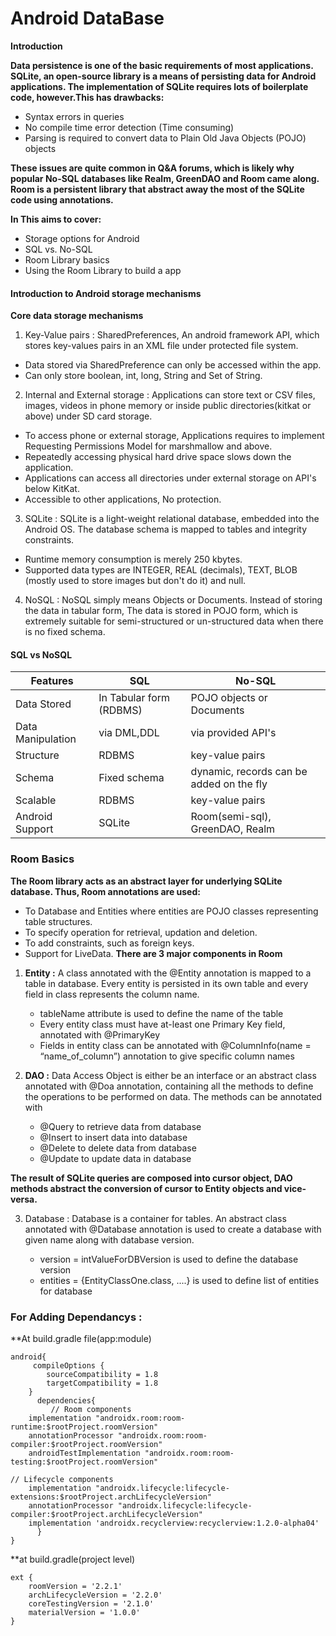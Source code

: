 # Android DataBase  

**Introduction**

**Data persistence is one of the basic requirements of most applications. SQLite, an open-source library is a means of persisting data for Android applications. The implementation of SQLite requires lots of boilerplate code, however.This has drawbacks:**
* Syntax errors in queries
* No compile time error detection (Time consuming)
* Parsing is required to convert data to Plain Old Java Objects (POJO) objects

**These issues are quite common in Q&A forums, which is likely why popular No-SQL databases like Realm, GreenDAO and Room came along. Room is a persistent library that abstract away the most of the SQLite code using annotations.**

**In This aims to cover:**

* Storage options for Android
* SQL vs. No-SQL
* Room Library basics
* Using the Room Library to build a app

#### Introduction to Android storage mechanisms
**Core data storage mechanisms**

1. Key-Value pairs : SharedPreferences, An android framework API, which stores key-values pairs in an XML file under protected file system.
  * Data stored via SharedPreference can only be accessed within the app.
  * Can only store boolean, int, long, String and Set of String.
2. Internal and External storage : Applications can store text or CSV files, images, videos in phone memory or inside public directories(kitkat or above) under SD card storage.
  * To access phone or external storage, Applications requires to implement Requesting Permissions Model for marshmallow and above.
  * Repeatedly accessing physical hard drive space slows down the application.
  * Applications can access all directories under external storage on API's below KitKat.
  * Accessible to other applications, No protection.
3. SQLite : SQLite is a light-weight relational database, embedded into the Android OS. The database schema is mapped to tables and integrity constraints.
  * Runtime memory consumption is merely 250 kbytes.
  * Supported data types are INTEGER, REAL (decimals), TEXT, BLOB (mostly used to store images but don't do it) and null.
4. NoSQL : NoSQL simply means Objects or Documents. Instead of storing the data in tabular form, The data is stored in POJO form, which is extremely suitable for semi-structured or un-structured data when there is no fixed schema.

#### SQL vs NoSQL

Features	| SQL	| No-SQL
---|---|---
Data Stored|	In Tabular form (RDBMS)|	POJO objects or Documents
Data Manipulation	|via DML,DDL	|via provided API's
Structure|	RDBMS|	key-value pairs
Schema	|Fixed schema|	dynamic, records can be added on the fly
Scalable	|RDBMS	|key-value pairs
Android Support	|SQLite	|Room(semi-sql), GreenDAO, Realm

### Room Basics
**The Room library acts as an abstract layer for underlying SQLite database. Thus, Room annotations are used:**
  * To Database and Entities where entities are POJO classes representing table structures.
  * To specify operation for retrieval, updation and deletion.
  * To add constraints, such as foreign keys.
  * Support for LiveData.
**There are 3 major components in Room**
1. **Entity :** A class annotated with the @Entity annotation is mapped to a table in database. Every entity is persisted in its own table and every field in class represents the column name.
    * tableName attribute is used to define the name of the table
    * Every entity class must have at-least one Primary Key field, annotated with @PrimaryKey
    * Fields in entity class can be annotated with @ColumnInfo(name = “name_of_column”) annotation to give specific column names
2. **DAO :** Data Access Object is either be an interface or an abstract class annotated with @Doa annotation, containing all the methods to define the operations to be performed on data. The methods can be annotated with

    * @Query to retrieve data from database
    * @Insert to insert data into database
    * @Delete to delete data from database
    * @Update to update data in database
 
 **The result of SQLite queries are composed into cursor object, DAO methods abstract the conversion of cursor to Entity objects and vice-versa.**

3. Database : Database is a container for tables. An abstract class annotated with @Database annotation is used to create a database with given name along with database version.

   * version = intValueForDBVersion is used to define the database version
   * entities = {EntityClassOne.class, ....} is used to define list of entities for database
  
### For Adding Dependancys :

**At build.gradle file(app:module)
```
android{
     compileOptions {
        sourceCompatibility = 1.8
        targetCompatibility = 1.8
    }
      dependencies{
         // Room components
    implementation "androidx.room:room-runtime:$rootProject.roomVersion"
    annotationProcessor "androidx.room:room-compiler:$rootProject.roomVersion"
    androidTestImplementation "androidx.room:room-testing:$rootProject.roomVersion"

// Lifecycle components
    implementation "androidx.lifecycle:lifecycle-extensions:$rootProject.archLifecycleVersion"
    annotationProcessor "androidx.lifecycle:lifecycle-compiler:$rootProject.archLifecycleVersion"
    implementation 'androidx.recyclerview:recyclerview:1.2.0-alpha04'
      }
}

```

**at build.gradle(project level)
```
ext {
    roomVersion = '2.2.1'
    archLifecycleVersion = '2.2.0'
    coreTestingVersion = '2.1.0'
    materialVersion = '1.0.0'
}

```